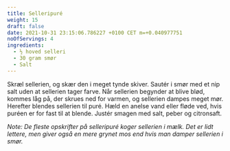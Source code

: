 ```yaml
---
title: Selleripuré
weight: 15
draft: false
date: 2021-10-31 23:15:06.786227 +0100 CET m=+0.040977751
noOfServings: 4
ingredients:
  - ½ hoved selleri
  - 30 gram smør
  - Salt
---
```




Skræl sellerien, og skær den i meget tynde skiver. Sautér i smør med et
nip salt uden at sellerien tager farve. Når sellerien begynder at blive
blød, kommes låg på, der skrues ned for varmen, og sellerien dampes
meget mør. Herefter blendes sellerien til puré. Hæld en anelse vand
eller fløde ved, hvis puréen er for fast til at blende. Justér smagen
med salt, peber og citronsaft.

*Note: De fleste opskrifter på selleripuré koger sellerien i mælk. Det
er lidt lettere, men giver også en mere grynet mos end hvis man damper
sellerien i smør.*


